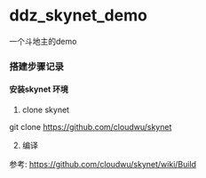 # ddz_skynet_demo
一个斗地主的demo

### 搭建步骤记录

#### 安装skynet 环境

1. clone skynet

git clone https://github.com/cloudwu/skynet

2. 编译

参考: https://github.com/cloudwu/skynet/wiki/Build



